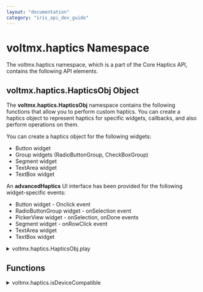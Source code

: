 ```yaml
---
layout: "documentation"
category: "iris_api_dev_guide"
---
```

                            


voltmx.haptics Namespace
======================

The voltmx.haptics namespace, which is a part of the Core Haptics API, contains the following API elements.

**voltmx.haptics.HapticsObj** Object
----------------------------------

The **voltmx.haptics.HapticsObj** namespace contains the following functions that allow you to perform custom haptics. You can create a haptics object to represent haptics for specific widgets, callbacks, and also perform operations on them.

You can create a haptics object for the following widgets:

*   Button widget
*   Group widgets (RadioButtonGroup, CheckBoxGroup)
*   Segment widget
*   TextArea widget
*   TextBox widget

An **advancedHaptics** UI interface has been provided for the following widget-specific events:

*   Button widget - Onclick event
*   RadioButtonGroup widget - onSelection event
*   PickerView widget - onSelection, onDone events
*   Segment widget - onRowClick event
*   TextArea widget
*   TextBox widget

<details close markdown="block"><summary>voltmx.haptics.HapticsObj.play</summary>

The voltmx.haptics.HapticsObj.play API generates and performs the customized haptic feedback based on the parameters passed.

### Syntax
{% highlight VoltMx %}
VoltMX.haptics.HapticsObj.play([Array events](#Array)) ;
{% endhighlight %}

### Input Parameters

Array events

An array of events containing the following elements:

{% highlight VoltMx %}
Array events: [{  
    startTime:   
    type:   
    duration:   
    eventParams: [{  
        parameterID:   
        parameterValue;  
    }, ]  
}, ]                
{% endhighlight %}

  
| Parameter | Description |
| --- | --- |
| startTime \[float\] | The time at which the specified pattern must be started. |
| type \[Constant\] | The type of haptic event to be performed. Haptic events are of the following two types: **voltmx.haptics.HAPTIC\_TYPE\_TRANSIENT**: Transient haptic patterns are brief impulses that occur at a specific point in time. **voltmx.haptics.HAPTIC\_TYPE\_CONTINOUS**: Continuous haptic patterns in the form of longer feedback that occur over a period of time, such as a ringtone vibration,. The maximum time is 30 seconds. |
| duration \[real\] | The time period for which the event lasts. > **_Note:_** The **duration** parameter is only applicable for continuous events. |
| eventParams (optional) | The combination of event parameters determines the character of the haptic event. Event parameters are specified as part of the creation of a hapticEvent, or as part of an event definition in a haptic pattern. |
| parameterID | The parameter ID can be any of the following: **voltmx.haptics.HAPTIC\_INTENSITY**: Specifies the presumed intensity of a haptic event.The range of values for this parameter varies from 0.0 (maximum attenuation) to 1.0 (no attenuation). **voltmx.haptics.HAPTIC\_SHARPNESS**: Depending on the event's signal content, this parameter may map to the frequency, the frequency content (i.e., filtering), or any other signal processing.The range of values for this parameter varies from 0.0 (least sharp) to 1.0 (most sharp). **voltmx.haptics.HAPTIC\_ATTACKTIME**: The point in time when the intensity of a haptic pattern begins increasing. The attack time adjuster for a Continuous event's envelope.The range of values for this parameter varies from 0.0 to 1.0. The default value is 0.0 (shortest attack time). > **_Note:_** Higher values exponentially increase the time.Only few types of events respond to this parameter. **voltmx.haptics.HAPTIC\_DECAYTIME**: The point in time when the intensity of a haptic pattern begins decreasing. The decay time adjuster for a Continuous event's envelope.The range of values for this parameter varies from 0.0 to 1.0. The default value is 0.0 (shortest decay time). > **_Note:_** Higher values exponentially increase the time.Only few types of events respond to this parameter.For envelope decay to take effect, the voltmx.haptics.HAPTIC\_SUSTAINED parameter must be set to 0.0. **voltmx.haptics.HAPTIC\_RELEASETIME**:The point in time when the haptic pattern begins to fade. The release time adjuster for a Continuous event's envelope.The range of values for this parameter varies from 0.0 to 1.0. The default value is 0.0 (shortest release time). > **_Note:_** Higher values exponentially increase the time.Only few types of Continuous events respond to this parameter. **voltmx.haptics.HAPTIC\_SUSTAINED**: A boolean (1.0 or 0.0) that indicates whether a Continuous event sustains for the specified duration (using an Attack/Release envelope) or whether the event ends when its envelope decay segment reaches its minimum (i.e., using an Attack/Decay envelope with no sustain). The default value is 1.0 (sustained, Attack/Release). > **_Note:_** For envelope decay to take effect, the voltmx.haptics.HAPTIC\_SUSTAINED parameter must be set to 0.0. |

### Example

{% highlight VoltMx %}
var temp = [{  
    "startTime": 0,  
    "type": voltmx.haptics.HAPTIC_TYPE_TRANSIENT,  
    "duration": 3,  
    "eventParams": [{  
        "parameterID": voltmx.haptics.HAPTIC_INTENSITY,  
        "parameterValue": 0.6  
    }, {  
        "parameterID": voltmx.haptics.HAPTIC_SHARPNESS,  
        "parameterValue": 0.2  
    }]  
}];  
var obj = new voltmx.haptics.HapticsObj();  
obj.play(temp);
{% endhighlight %}

### Return Values

Returns a handle to the haptics object that contains the haptic pattern, for successful.

Returns `null`, for failure.

### Platform Availability

*   iOS

</details>

Functions
---------


<details close markdown="block"><summary>voltmx.haptics.isDeviceCompatible</summary>

The voltmx.haptics.isDeviceCompatible API checks if the device is compatible to use core haptics.

### Syntax

{% highlight VoltMx %}
voltmx.haptics.isDeviceCompatible()
{% endhighlight %}


### Input Parameters

None

### Example

{% highlight VoltMx %}
voltmx.haptics.isDeviceCompatible();
{% endhighlight %}

### Return Values

Boolean

### Exceptions

None

### Platform Availability

*   iOS

![](resources/prettify/onload.png)
</details>